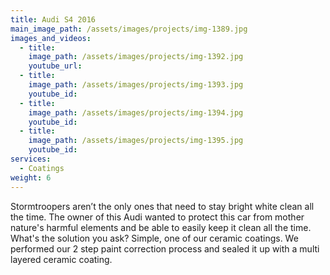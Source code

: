 ```yaml
---
title: Audi S4 2016
main_image_path: /assets/images/projects/img-1389.jpg
images_and_videos:
  - title:
    image_path: /assets/images/projects/img-1392.jpg
    youtube_url:
  - title:
    image_path: /assets/images/projects/img-1393.jpg
    youtube_id:
  - title:
    image_path: /assets/images/projects/img-1394.jpg
    youtube_id:
  - title:
    image_path: /assets/images/projects/img-1395.jpg
    youtube_id:
services:
  - Coatings
weight: 6
---
```

Stormtroopers aren’t the only ones that need to stay bright white clean all the time. The owner of this Audi wanted to protect this car from mother nature's harmful elements and be able to easily keep it clean all the time. What's the solution you ask? Simple, one of our ceramic coatings. We performed our 2 step paint correction process and sealed it up with a multi layered ceramic coating.
